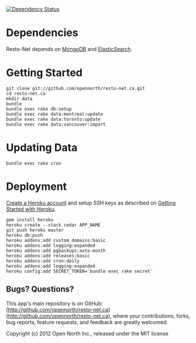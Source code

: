 [![Dependency Status](https://gemnasium.com/opennorth/resto-net.ca.png)](https://gemnasium.com/opennorth/resto-net.ca)

# Dependencies

Resto-Net depends on [MongoDB](http://www.mongodb.org/) and [ElasticSearch](http://www.elasticsearch.org/).

# Getting Started

    git clone git://github.com/opennorth/resto-net.ca.git
    cd resto-net.ca
    mkdir data
    bundle
    bundle exec rake db:setup
    bundle exec rake data:montreal:update
    bundle exec rake data:toronto:update
    bundle exec rake data:vancouver:import

# Updating Data

    bundle exec rake cron

# Deployment

[Create a Heroku account](http://heroku.com/signup) and setup SSH keys as described on [Getting Started with Heroku](http://devcenter.heroku.com/articles/quickstart).

    gem install heroku
    heroku create --stack cedar APP_NAME
    git push heroku master
    heroku db:push
    heroku addons:add custom_domains:basic
    heroku addons:add logging:expanded
    heroku addons:add pgbackups:auto-month
    heroku addons:add releases:basic
    heroku addons:add cron:daily
    heroku addons:add logging:expanded
    heroku config:add SECRET_TOKEN=`bundle exec rake secret`

## Bugs? Questions?

This app's main repository is on GitHub: [http://github.com/opennorth/resto-net.ca](http://github.com/opennorth/resto-net.ca), where your contributions, forks, bug reports, feature requests, and feedback are greatly welcomed.

Copyright (c) 2012 Open North Inc., released under the MIT license
